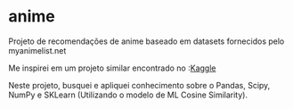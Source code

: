 # anime
 Projeto de recomendações de anime baseado em datasets fornecidos pelo myanimelist.net
 
 
 Me inspirei em um projeto similar encontrado no :<a href="https://www.kaggle.com/yonatanrabinovich/anime-recommendations-project/notebook" target="_blank">Kaggle</a>
 
 Neste projeto, busquei e apliquei conhecimento sobre o Pandas, Scipy, NumPy e SKLearn (Utilizando o modelo de ML Cosine Similarity). 
 
